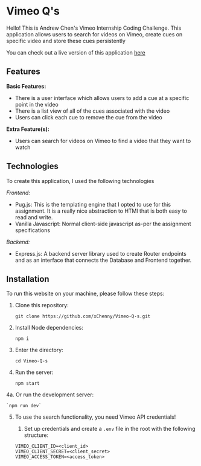 # Vimeo Q's

Hello! This is Andrew Chen's Vimeo Internship Coding Challenge. This application allows
users to search for videos on Vimeo, create cues on specific video and store these cues
persistently

You can check out a live version of this application [here](https://vimeo-qs.herokuapp.com/)

## Features

**Basic Features:**
- There is a user interface which allows users to add a cue at a specific point in the video
- There is a list view of all of the cues associated with the video
- Users can click each cue to remove the cue from the video

**Extra Feature(s):**
- Users can search for videos on Vimeo to find a video that they want to watch

## Technologies

To create this application, I used the following technologies

*Frontend:*

- Pug.js: This is the templating engine that I opted to use for this assignment. It is a really nice abstraction to HTMl that is both easy to read and write.
- Vanilla Javascript: Normal client-side javascript as-per the assignment specifications

*Backend:*

- Express.js: A backend server library used to create Router endpoints and as an interface that connects the Database and Frontend together.

## Installation

To run this website on your machine, please follow these steps:

1. Clone this repository:

    `git clone https://github.com/xChenny/Vimeo-Q-s.git`

2. Install Node dependencies:

    `npm i`

3. Enter the directory:

    `cd Vimeo-Q-s`

4. Run the server:

    `npm start`

4a. Or run the development server:

    `npm run dev`

5. To use the search functionality, you need Vimeo API credentials!

    1. Set up credentials and create a `.env` file in the root with the following structure:

    ```
    VIMEO_CLIENT_ID=<client_id>
    VIMEO_CLIENT_SECRET=<client_secret>
    VIMEO_ACCESS_TOKEN=<access_token>
    ```